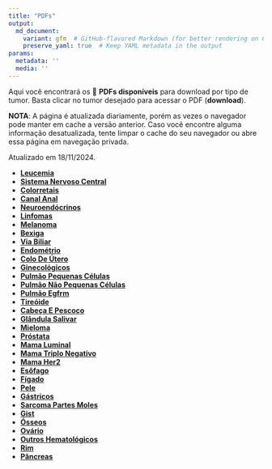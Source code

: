 ```yaml
---
title: "PDFs"
output: 
  md_document:
    variant: gfm  # GitHub-flavored Markdown (for better rendering on GitHub)
    preserve_yaml: true  # Keep YAML metadata in the output
params:
  metadata: ''
  media: ''
---
```


Aqui você encontrará os 📝 **PDFs disponíveis** para download por tipo
de tumor. Basta clicar no tumor desejado para acessar o PDF
(**download**).

**NOTA**: A página é atualizada diariamente, porém as vezes o navegador
pode manter em cache a versão anterior. Caso você encontre alguma
informação desatualizada, tente limpar o cache do seu navegador ou abre
essa página em navegação privada.

Atualizado em 18/11/2024.

- [**Leucemia**](https://coeoralmeds-e768.restdb.io/media/673ae9baf63b80480005ae81?download=true)
- [**Sistema Nervoso
  Central**](https://coeoralmeds-e768.restdb.io/media/673ae9bcf63b80480005ae84?download=true)
- [**Colorretais**](https://coeoralmeds-e768.restdb.io/media/673ae9bef63b80480005ae89?download=true)
- [**Canal
  Anal**](https://coeoralmeds-e768.restdb.io/media/673ae9bff63b80480005ae8b?download=true)
- [**Neuroendócrinos**](https://coeoralmeds-e768.restdb.io/media/673ae9c0f63b80480005ae8d?download=true)
- [**Linfomas**](https://coeoralmeds-e768.restdb.io/media/673ae9c2f63b80480005ae8f?download=true)
- [**Melanoma**](https://coeoralmeds-e768.restdb.io/media/673ae9c3f63b80480005ae91?download=true)
- [**Bexiga**](https://coeoralmeds-e768.restdb.io/media/673ae9c4f63b80480005ae93?download=true)
- [**Via
  Biliar**](https://coeoralmeds-e768.restdb.io/media/673ae9c5f63b80480005ae95?download=true)
- [**Endométrio**](https://coeoralmeds-e768.restdb.io/media/673ae9c6f63b80480005ae97?download=true)
- [**Colo De
  Útero**](https://coeoralmeds-e768.restdb.io/media/673ae9c7f63b80480005ae99?download=true)
- [**Ginecológicos**](https://coeoralmeds-e768.restdb.io/media/673ae9c9f63b80480005ae9b?download=true)
- [**Pulmão Pequenas
  Células**](https://coeoralmeds-e768.restdb.io/media/673ae9caf63b80480005ae9d?download=true)
- [**Pulmão Não Pequenas
  Células**](https://coeoralmeds-e768.restdb.io/media/673ae9cbf63b80480005ae9f?download=true)
- [**Pulmão
  Egfrm**](https://coeoralmeds-e768.restdb.io/media/673ae9ccf63b80480005aea1?download=true)
- [**Tireóide**](https://coeoralmeds-e768.restdb.io/media/673ae9cef63b80480005aea5?download=true)
- [**Cabeça E
  Pescoço**](https://coeoralmeds-e768.restdb.io/media/673ae9cff63b80480005aea7?download=true)
- [**Glândula
  Salivar**](https://coeoralmeds-e768.restdb.io/media/673ae9d0f63b80480005aea9?download=true)
- [**Mieloma**](https://coeoralmeds-e768.restdb.io/media/673ae9d1f63b80480005aeab?download=true)
- [**Próstata**](https://coeoralmeds-e768.restdb.io/media/673ae9d3f63b80480005aead?download=true)
- [**Mama
  Luminal**](https://coeoralmeds-e768.restdb.io/media/673ae9d5f63b80480005aeb1?download=true)
- [**Mama Triplo
  Negativo**](https://coeoralmeds-e768.restdb.io/media/673ae9d6f63b80480005aeb3?download=true)
- [**Mama
  Her2**](https://coeoralmeds-e768.restdb.io/media/673ae9d7f63b80480005aeb5?download=true)
- [**Esôfago**](https://coeoralmeds-e768.restdb.io/media/673ae9d8f63b80480005aeb7?download=true)
- [**Fígado**](https://coeoralmeds-e768.restdb.io/media/673ae9daf63b80480005aeb9?download=true)
- [**Pele**](https://coeoralmeds-e768.restdb.io/media/673ae9dbf63b80480005aebc?download=true)
- [**Gástricos**](https://coeoralmeds-e768.restdb.io/media/673ae9ddf63b80480005aebe?download=true)
- [**Sarcoma Partes
  Moles**](https://coeoralmeds-e768.restdb.io/media/673ae9def63b80480005aec0?download=true)
- [**Gist**](https://coeoralmeds-e768.restdb.io/media/673ae9dff63b80480005aec1?download=true)
- [**Ósseos**](https://coeoralmeds-e768.restdb.io/media/673ae9e0f63b80480005aec3?download=true)
- [**Ovário**](https://coeoralmeds-e768.restdb.io/media/673ae9e1f63b80480005aec5?download=true)
- [**Outros
  Hematológicos**](https://coeoralmeds-e768.restdb.io/media/673ae9e2f63b80480005aec7?download=true)
- [**Rim**](https://coeoralmeds-e768.restdb.io/media/673ae9e3f63b80480005aec9?download=true)
- [**Pâncreas**](https://coeoralmeds-e768.restdb.io/media/673ae9e4f63b80480005aecb?download=true)
